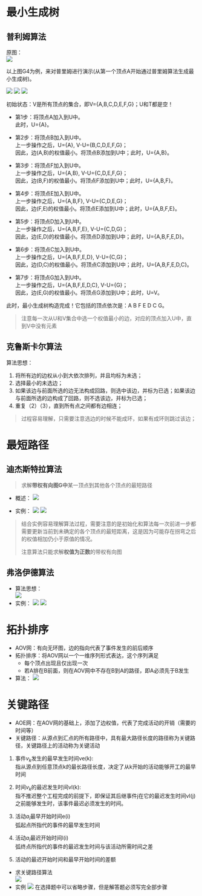 # 最小生成树
## 普利姆算法
原图：  
![](https://images2018.cnblogs.com/blog/1309518/201808/1309518-20180817112518401-1774355749.png)

以上图G4为例，来对普里姆进行演示(从第一个顶点A开始通过普里姆算法生成最小生成树)。  

![](https://images2018.cnblogs.com/blog/1309518/201808/1309518-20180817112621902-186744050.png)
![](https://images2018.cnblogs.com/blog/1309518/201808/1309518-20180817112643333-1291619542.png)
![](https://img2018.cnblogs.com/i-beta/1309518/202002/1309518-20200226135124598-1168867260.png)

初始状态：V是所有顶点的集合，即V={A,B,C,D,E,F,G}；U和T都是空！ 

- 第1步：将顶点A加入到U中。   
    此时，U={A}。   

- 第2步：将顶点B加入到U中。   
    上一步操作之后，U={A}, V-U={B,C,D,E,F,G}；  
    因此，边(A,B)的权值最小。将顶点B添加到U中；此时，U={A,B}。   

- 第3步：将顶点F加入到U中。   
    上一步操作之后，U={A,B}, V-U={C,D,E,F,G}；  
    因此，边(B,F)的权值最小。将顶点F添加到U中；此时，U={A,B,F}。   

- 第4步：将顶点E加入到U中。   
    上一步操作之后，U={A,B,F}, V-U={C,D,E,G}；  
    因此，边(F,E)的权值最小。将顶点E添加到U中；此时，U={A,B,F,E}。   

- 第5步：将顶点D加入到U中。   
    上一步操作之后，U={A,B,F,E}, V-U={C,D,G}；  
    因此，边(E,D)的权值最小。将顶点D添加到U中；此时，U={A,B,F,E,D}。   

- 第6步：将顶点C加入到U中。    
    上一步操作之后，U={A,B,F,E,D}, V-U={C,G}；  
    因此，边(D,C)的权值最小。将顶点C添加到U中；此时，U={A,B,F,E,D,C}。   

- 第7步：将顶点G加入到U中。   
    上一步操作之后，U={A,B,F,E,D,C}, V-U={G}；  
    因此，边(E,G)的权值最小。将顶点G添加到U中；此时，U=V。  

此时，最小生成树构造完成！它包括的顶点依次是：A B F E D C G。  
> 注意每一次从U和V集合中选一个权值最小的边，对应的顶点加入U中，直到V中没有元素  

## 克鲁斯卡尔算法
算法思想：
1. 将所有边的边权从小到大依次排列，并且均标为未选；
2. 选择最小的未选边；
3. 如果该边与前面所选的边无法构成回路，则选中该边，并标为已选；如果该边与前面所选的边构成了回路，则不选该边，并标为已选；
4. 重复（2）（3），直到所有点之间都有边相连；  
> 过程容易理解，只需要注意选边的时候不能成环，如果有成环则跳过该边；

# 最短路径
## 迪杰斯特拉算法
> 求解**带权有向图G中**某一顶点到其他各个顶点的最短路径  

- 概述：
![](dj1.png)

- 实例：
![](dj2.png)
![](dj3.png)

> 结合实例容易理解算法过程，需要注意的是初始化和算法每一次前进一步都需要更新当前到未确定的各个顶点的最短距离，这是因为可能存在拐弯之后的权值相加仍小于原值的情况。  
> 
> 注意算法只能求解**权值为正数**的带权有向图

## 弗洛伊德算法  
- 算法思想：  
![](fl1.png)  
- 实例：
![](fl2.png)
![](fl3.png)  

# 拓扑排序  
- AOV网：有向无环图，边的指向代表了事件发生的前后顺序  
- 拓扑排序：将AOV网以一个一维序列形式表达，这个序列满足
  - 每个顶点出现且仅出现一次
  - 若A排在B前面，则在AOV网中不存在B到A的路径，即A必须先于B发生
- 算法： 
![](a.png)  

# 关键路径  
- AOE网：在AOV网的基础上，添加了边权值，代表了完成活动的开销（需要的时间等）  
- 关键路径：从源点到汇点的所有路径中，具有最大路径长度的路径称为关键路径，关键路径上的活动称为关键活动   
  
1. 事件$v_k$发生的最早发生时间ve(k):  
   指从源点到任意顶点k的最长路径长度，决定了从k开始的活动能够开工的最早时间  

2. 时间$v_k$的最迟发生时间vl(k):  
   指不推迟整个工程完成的前提下，即保证其后继事件j在它的最迟发生时间vl(j)之前能够发生时，该事件最迟必须发生的时间。
3. 活动$a_i$最早开始时间e(i)  
   弧起点所指代的事件的最早发生时间  
4. 活动$a_i$最迟开始时间l(i)  
   弧终点所指代的事件的最迟发生时间与该活动所需时间之差  
5. 活动的最迟开始时间和最早开始时间的差额   

- 求关键路径算法  
  ![](aa.png)
- 实例
  ![](aaa.png)
  在选择题中可以省略步骤，但是解答题必须写完全部步骤